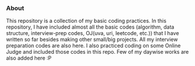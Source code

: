### About 
 This repository is a collection of my basic coding practices. In this repository, I have included almost all the basic codes (algorithm, data structure, interview-prep codes, OJ(uva, uri, leetcode, etc.)) that I have written so far besides making other small/big projects. All my interview preparation codes are also here. I also practiced coding on some Online Judge and included those codes in this repo. Few of my daywise works are also added here :P 